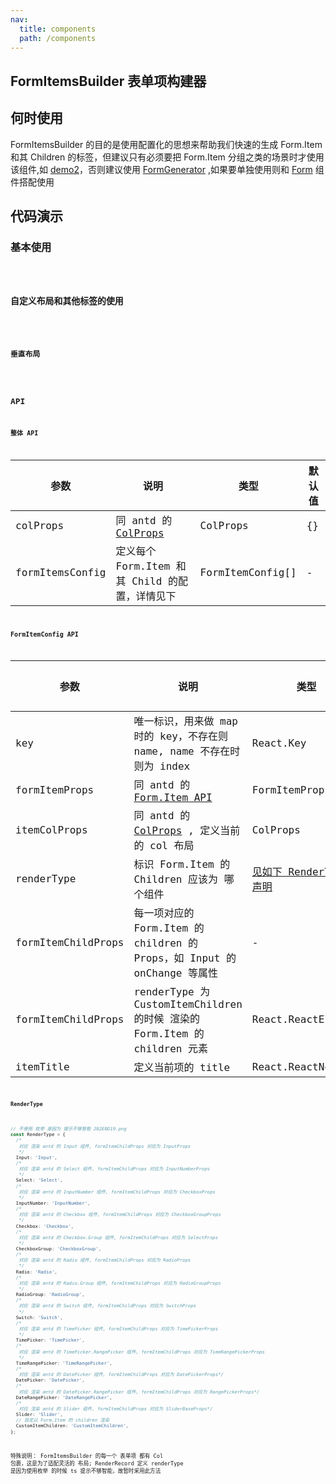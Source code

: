 ```yaml
---
nav:
  title: components
  path: /components
---
```


## FormItemsBuilder 表单项构建器

## 何时使用

FormItemsBuilder 的目的是使用配置化的思想来帮助我们快速的生成 Form.Item 和其 Children 的标签，但建议只有必须要把 Form.Item 分组之类的场景时才使用该组件,如 [demo2](/components/form-items-builder#自定义布局和其他标签的使用)，否则建议使用 [FormGenerator](/components/form-generator) ,如果要单独使用则和 [Form](https://ant-design.gitee.io/components/form-cn/) 组件搭配使用

## 代码演示

### 基本使用

<code src="./demos/demo1.tsx"  title="使用TS as 断言可以帮助我们检查 formItemChildProps 的 API 是否正确">

### 自定义布局和其他标签的使用

<code src="./demos/demo2.tsx"  title="itemColProps 优先级高于 colProps">

### 垂直布局

<code src="./demos/demo3.tsx"  title="itemColProps 优先级高于 colProps">

## API

### 整体 API

| 参数 | 说明 | 类型 | 默认值 |
| --- | --- | --- | --- |
| colProps | 同 antd 的 [ColProps](https://ant-design.gitee.io/components/grid-cn/#Col) | ColProps | {} |
| formItemsConfig | 定义每个 Form.Item 和其 Child 的配置，详情见下 | FormItemConfig[] | - |

### FormItemConfig API

| 参数 | 说明 | 类型 | 默认值 |
| --- | --- | --- | --- |
| key | 唯一标识，用来做 map 时的 key，不存在则 name, name 不存在时则为 index | React.Key | - |
| formItemProps | 同 antd 的 [Form.Item API](https://ant-design.gitee.io/components/form-cn/#Form.Item) | FormItemProps | - |
| itemColProps | 同 antd 的 [ColProps](https://ant-design.gitee.io/components/grid-cn/#Col) , 定义当前的 col 布局 | ColProps | - |
| renderType | 标识 Form.Item 的 Children 应该为 哪个组件 | [见如下 RenderType 声明](/components/form-items-builder#rendertype) | - |
| formItemChildProps | 每一项对应的 Form.Item 的 children 的 Props，如 Input 的 onChange 等属性 | - | - |
| formItemChildProps | renderType 为 CustomItemChildren 的时候 渲染的 Form.Item 的 children 元素 | React.ReactElement | - |
| itemTitle | 定义当前项的 title | React.ReactNode | - |

#### RenderType

```typescript
// 不使用 枚举 是因为 提示不够智能 202E0D19.png
const RenderType = {
  /*
   对应 渲染 antd 的 Input 组件, formItemChildProps 对应为 InputProps
   */
  Input: 'Input',
  /*
   对应 渲染 antd 的 Select 组件, formItemChildProps 对应为 InputNumberProps
   */
  Select: 'Select',
  /*
   对应 渲染 antd 的 InputNumber 组件, formItemChildProps 对应为 CheckboxProps
   */
  InputNumber: 'InputNumber',
  /*
   对应 渲染 antd 的 Checkbox 组件, formItemChildProps 对应为 CheckboxGroupProps
   */
  Checkbox: 'Checkbox',
  /*
   对应 渲染 antd 的 Checkbox.Group 组件, formItemChildProps 对应为 SelectProps
   */
  CheckboxGroup: 'CheckboxGroup',
  /*
   对应 渲染 antd 的 Radio 组件, formItemChildProps 对应为 RadioProps
   */
  Radio: 'Radio',
  /*
   对应 渲染 antd 的 Radio.Group 组件, formItemChildProps 对应为 RadioGroupProps
   */
  RadioGroup: 'RadioGroup',
  /*
   对应 渲染 antd 的 Switch 组件, formItemChildProps 对应为 SwitchProps
   */
  Switch: 'Switch',
  /*
   对应 渲染 antd 的 TimePicker 组件, formItemChildProps 对应为 TimePickerProps
   */
  TimePicker: 'TimePicker',
  /*
   对应 渲染 antd 的 TimePicker.RangePicker 组件, formItemChildProps 对应为 TimeRangePickerProps
   */
  TimeRangePicker: 'TimeRangePicker',
  /*
   对应 渲染 antd 的 DatePicker 组件, formItemChildProps 对应为 DatePickerProps*/
  DatePicker: 'DatePicker',
  /*
   对应 渲染 antd 的 DatePicker.RangePicker 组件, formItemChildProps 对应为 RangePickerProps*/
  DateRangePicker: 'DateRangePicker',
  /*
   对应 渲染 antd 的 Slider 组件, formItemChildProps 对应为 SliderBaseProps*/
  Slider: 'Slider',
  // 自定以 Form.Item 的 children 渲染
  CustomItemChildren: 'CustomItemChildren',
};
```

特殊说明： FormItemsBuilder 的每一个 表单项 都有 Col 包裹，这是为了适配灵活的 布局; RenderRecord 定义 renderType 是因为使用枚举 的时候 ts 提示不够智能，故暂时采用此方法
